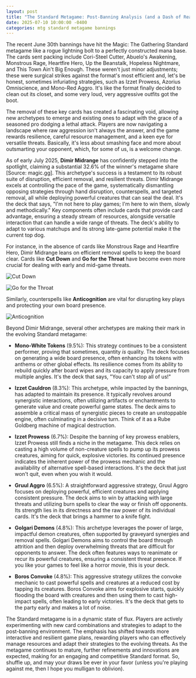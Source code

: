 ```yaml
---
layout: post
title: "The Standard Metagame: Post-Banning Analysis (and a Dash of Reality)"
date: 2025-07-10 10:00:00 -0400
categories: mtg standard metagame bannings
---
```


The recent June 30th bannings have hit the Magic: The Gathering Standard metagame like a rogue lightning bolt to a perfectly constructed mana base. The cards sent packing include Cori-Steel Cutter, Abuelo's Awakening, Monstrous Rage, Heartfire Hero, Up the Beanstalk, Hopeless Nightmare, and This Town Ain't Big Enough. These weren't just minor adjustments; these were surgical strikes against the format's most efficient and, let's be honest, sometimes infuriating strategies, such as Izzet Prowess, Azorius Omniscience, and Mono-Red Aggro. It's like the format finally decided to clean out its closet, and some very loud, very aggressive outfits got the boot.

The removal of these key cards has created a fascinating void, allowing new archetypes to emerge and existing ones to adapt with the grace of a seasoned pro dodging a lethal attack. Players are now navigating a landscape where raw aggression isn't always the answer, and the game rewards resilience, careful resource management, and a keen eye for versatile threats. Basically, it's less about smashing face and more about outsmarting your opponent, which, for some of us, is a welcome change.

As of early July 2025, **Dimir Midrange** has confidently stepped into the spotlight, claiming a substantial 32.6% of the winner's metagame share [Source: magic.gg]. This archetype's success is a testament to its robust suite of disruption, efficient removal, and resilient threats. Dimir Midrange excels at controlling the pace of the game, systematically dismantling opposing strategies through hand disruption, counterspells, and targeted removal, all while deploying powerful creatures that can seal the deal. It's the deck that says, "I'm not here to play games; I'm here to win them, slowly and methodically." Key components often include cards that provide card advantage, ensuring a steady stream of resources, alongside versatile interaction that can handle a wide range of threats. The deck's ability to adapt to various matchups and its strong late-game potential make it the current top dog.

For instance, in the absence of cards like Monstrous Rage and Heartfire Hero, Dimir Midrange leans on efficient removal spells to keep the board clear. Cards like **Cut Down** and **Go for the Throat** have become even more crucial for dealing with early and mid-game threats.

![Cut Down](https://cards.scryfall.io/large/front/4/c/4c2b0209-0d58-4b1f-9d8d-26da59b02175.jpg?1673307061)

![Go for the Throat](https://cards.scryfall.io/png/front/3/6/3640a281-0b75-4b92-a926-0730a31322a8.png?1562617734)

Similarly, counterspells like **Anticognition** are vital for disrupting key plays and protecting your own board presence.

![Anticognition](https://c1.scryfall.com/file/scryfall-cards/large/front/1/e/1ed6b537-08be-4232-8821-7997367690b7.jpg?1604193627)

Beyond Dimir Midrange, several other archetypes are making their mark in the evolving Standard metagame:

*   **Mono-White Tokens** (9.5%): This strategy continues to be a consistent performer, proving that sometimes, quantity *is* quality. The deck focuses on generating a wide board presence, often enhancing its tokens with anthems or other global effects. Its resilience comes from its ability to rebuild quickly after board wipes and its capacity to apply pressure from multiple angles. It's the deck that says, "You can't stop all of us!"

*   **Izzet Cauldron** (8.3%): This archetype, while impacted by the bannings, has adapted to maintain its presence. It typically revolves around synergistic interactions, often utilizing artifacts or enchantments to generate value and create powerful game states. The deck aims to assemble a critical mass of synergistic pieces to create an unstoppable engine, often culminating in a decisive turn. Think of it as a Rube Goldberg machine of magical destruction.

*   **Izzet Prowess** (6.7%): Despite the banning of key prowess enablers, Izzet Prowess still finds a niche in the metagame. This deck relies on casting a high volume of non-creature spells to pump up its prowess creatures, aiming for quick, explosive victories. Its continued presence indicates the inherent power of the prowess mechanic and the availability of alternative spell-based interactions. It's the deck that just won't quit, even when you wish it would.

*   **Gruul Aggro** (6.5%): A straightforward aggressive strategy, Gruul Aggro focuses on deploying powerful, efficient creatures and applying consistent pressure. The deck aims to win by attacking with large threats and utilizing burn spells to clear the way or finish off opponents. Its strength lies in its directness and the raw power of its individual cards. It's the deck that brings a hammer to a knife fight.

*   **Golgari Demons** (4.8%): This archetype leverages the power of large, impactful demon creatures, often supported by graveyard synergies and removal spells. Golgari Demons aims to control the board through attrition and then deploy overwhelming threats that are difficult for opponents to answer. The deck often features ways to reanimate or recur its powerful creatures, ensuring a consistent threat presence. If you like your games to feel like a horror movie, this is your deck.

*   **Boros Convoke** (4.8%): This aggressive strategy utilizes the convoke mechanic to cast powerful spells and creatures at a reduced cost by tapping its creatures. Boros Convoke aims for explosive starts, quickly flooding the board with creatures and then using them to cast high-impact spells, often leading to early victories. It's the deck that gets to the party early and makes a lot of noise.

The Standard metagame is in a dynamic state of flux. Players are actively experimenting with new card combinations and strategies to adapt to the post-banning environment. The emphasis has shifted towards more interactive and resilient game plans, rewarding players who can effectively manage resources and adapt their strategies to the evolving threats. As the metagame continues to mature, further refinements and innovations are expected, making for an engaging and competitive Standard format. So, shuffle up, and may your draws be ever in your favor (unless you're playing against me, then I hope you mulligan to oblivion).